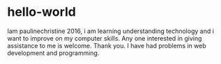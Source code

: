 # hello-world
Iam paulinechristine 2016, i am learning understanding technology and i want to improve on my computer skills.
Any one interested in giving assistance to me is welcome. Thank you.
I have had problems in web development and programming.
